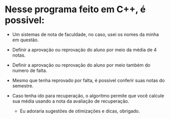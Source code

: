 # Nesse programa feito em C++, é possivel:

- Um sistemas de nota de faculdade, no caso, usei os nomes da minha em questão.
- Definir a aprovação ou reprovação do aluno por meio da média de 4 notas.
- Definir a aprovação ou reprovação do aluno por meio também do numero de falta.
- Mesmo que tenha reprovado por falta, é possivel conferir suas notas do semestre.
- Caso tenha ido para recuperação, o algoritmo permite que você calcule sua média usando a nota da avaliação de recuperação.


  - Eu adoraria sugestões de otimizações e dicas, obrigado.